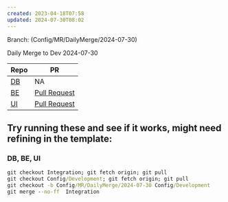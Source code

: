 ```yaml
---
created: 2023-04-18T07:58
updated: 2024-07-30T08:02
---
```

Branch: (Config/MR/DailyMerge/2024-07-30)

Daily Merge to Dev 2024-07-30

| Repo                                                                                                                                                                                                                                                       | PR                                                                                                 |
| ---------------------------------------------------------------------------------------------------------------------------------------------------------------------------------------------------------------------------------------------------------- | -------------------------------------------------------------------------------------------------- |
| [DB](https://dev.azure.com/MiXTelematics/Common/_git/Database/pullrequestcreate?sourceRef=Integration&targetRef=Config/Development&sourceRepositoryId=72660fef-f082-49a7-b7c0-8648450cd291&targetRepositoryId=72660fef-f082-49a7-b7c0-8648450cd291)        | NA                                                                                                 |
| [BE](https://dev.azure.com/MiXTelematics/Common/_git/DynaMiX.Backend/pullrequestcreate?sourceRef=Integration&targetRef=Config/Development&sourceRepositoryId=0c9dafba-9e19-4319-886b-c0129c70b7d0&targetRepositoryId=0c9dafba-9e19-4319-886b-c0129c70b7d0) | [Pull Request](https://dev.azure.com/MiXTelematics/Common/_git/DynaMiX.Backend/pullrequest/107333) |
| [UI](https://dev.azure.com/MiXTelematics/Common/_git/MiX.Fleet.UI/pullrequestcreate?sourceRef=Integration&targetRef=Config/Development&sourceRepositoryId=50990761-1b3a-4829-ada1-584fd7f03033&targetRepositoryId=50990761-1b3a-4829-ada1-584fd7f03033)    | [Pull Request](https://dev.azure.com/MiXTelematics/Common/_git/MiX.Fleet.UI/pullrequest/107334)    |


## Try running these and see if it works, might need refining in the template:

### DB, BE, UI

``` cmd
git checkout Integration; git fetch origin; git pull
git checkout Config/Development; git fetch origin; git pull
git checkout -b Config/MR/DailyMerge/2024-07-30 Config/Development
git merge --no-ff  Integration
```

